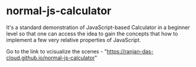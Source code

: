 # normal-js-calculator

It's a standard demonstration of JavaScript-based Calculator in a beginner level so that one can access the idea to gain the concepts that how to implement a few very relative properties of JavaScript.

Go to the link to vcisualize the scenes - "https://ranjan-das-cloud.github.io/normal-js-calculator" 


